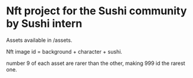 # Nft project for the Sushi community by Sushi intern

Assets available in /assets.

Nft image id = background + character + sushi.

number 9 of each asset are rarer than the other, making 999 id the rarest one.